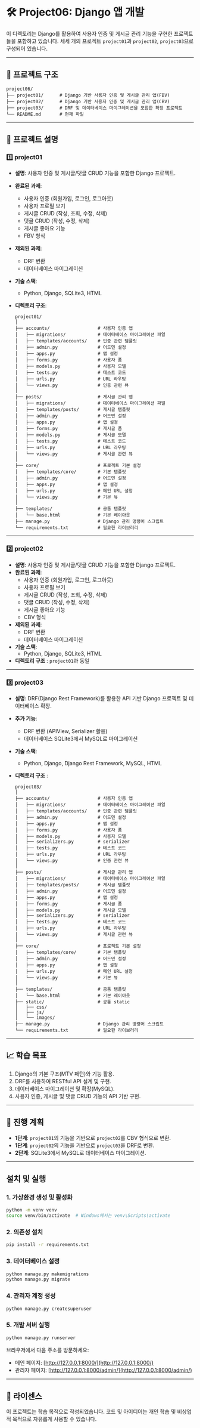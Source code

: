 # 🛠️ Project06: Django 앱 개발

이 디렉토리는 Django를 활용하여 사용자 인증 및 게시글 관리 기능을 구현한 프로젝트들을 포함하고 있습니다. 세세 개의 프로젝트 `project01`과 `project02`, `project03`으로 구성되어 있습니다.

---

## 📂 프로젝트 구조

```
project06/
├── project01/      # Django 기반 사용자 인증 및 게시글 관리 앱(FBV)
├── project02/      # Django 기반 사용자 인증 및 게시글 관리 앱(CBV)
├── project03/      # DRF 및 데이터베이스 마이그레이션을 포함한 확장 프로젝트
└── README.md       # 현재 파일
```

---

## 📁 프로젝트 설명

### 1️⃣ **project01**
- **설명**: 사용자 인증 및 게시글/댓글 CRUD 기능을 포함한 Django 프로젝트.
- **완료된 과제**:
  - 사용자 인증 (회원가입, 로그인, 로그아웃)
  - 사용자 프로필 보기
  - 게시글 CRUD (작성, 조회, 수정, 삭제)
  - 댓글 CRUD (작성, 수정, 삭제)
  - 게시글 좋아요 기능
  - FBV 형식
- **제외된 과제**:
  - DRF 변환
  - 데이터베이스 마이그레이션
- **기술 스택**:
  - Python, Django, SQLite3, HTML
- **디렉토리 구조**:

  ```
  project01/
  │
  ├── accounts/                  # 사용자 인증 앱
  │   ├── migrations/            # 데이터베이스 마이그레이션 파일
  │   ├── templates/accounts/    # 인증 관련 템플릿
  │   ├── admin.py               # 어드민 설정
  │   ├── apps.py                # 앱 설정
  │   ├── forms.py               # 사용자 폼
  │   ├── models.py              # 사용자 모델
  │   ├── tests.py               # 테스트 코드
  │   ├── urls.py                # URL 라우팅
  │   └── views.py               # 인증 관련 뷰
  │
  ├── posts/                     # 게시글 관리 앱
  │   ├── migrations/            # 데이터베이스 마이그레이션 파일
  │   ├── templates/posts/       # 게시글 템플릿
  │   ├── admin.py               # 어드민 설정
  │   ├── apps.py                # 앱 설정
  │   ├── forms.py               # 게시글 폼
  │   ├── models.py              # 게시글 모델
  │   ├── tests.py               # 테스트 코드
  │   ├── urls.py                # URL 라우팅
  │   └── views.py               # 게시글 관련 뷰
  │
  ├── core/                      # 프로젝트 기본 설정
  │   ├── templates/core/        # 기본 템플릿
  │   ├── admin.py               # 어드민 설정
  │   ├── apps.py                # 앱 설정
  │   ├── urls.py                # 메인 URL 설정
  │   └── views.py               # 기본 뷰
  │
  ├── templates/                 # 공통 템플릿
  │   └── base.html              # 기본 레이아웃
  ├── manage.py                  # Django 관리 명령어 스크립트
  └── requirements.txt           # 필요한 라이브러리
  ```

---

### 2️⃣ **project02**
- **설명**: 사용자 인증 및 게시글/댓글 CRUD 기능을 포함한 Django 프로젝트.
- **완료된 과제**:
  - 사용자 인증 (회원가입, 로그인, 로그아웃)
  - 사용자 프로필 보기
  - 게시글 CRUD (작성, 조회, 수정, 삭제)
  - 댓글 CRUD (작성, 수정, 삭제)
  - 게시글 좋아요 기능
  - CBV 형식
- **제외된 과제**:
  - DRF 변환
  - 데이터베이스 마이그레이션
- **기술 스택**:
  - Python, Django, SQLite3, HTML
- **디렉토리 구조** : `project01`과 동일

---

### 3️⃣ **project03**
- **설명**: DRF(Django Rest Framework)를 활용한 API 기반 Django 프로젝트 및 데이터베이스 확장.
- **추가 기능**:
  - DRF 변환 (APIView, Serializer 활용)
  - 데이터베이스 SQLite3에서 MySQL로 마이그레이션
- **기술 스택**:
  - Python, Django, Django Rest Framework, MySQL, HTML
- **디렉토리 구조** :

  ```
  project03/
  │
  ├── accounts/                  # 사용자 인증 앱
  │   ├── migrations/            # 데이터베이스 마이그레이션 파일
  │   ├── templates/accounts/    # 인증 관련 템플릿
  │   ├── admin.py               # 어드민 설정
  │   ├── apps.py                # 앱 설정
  │   ├── forms.py               # 사용자 폼
  │   ├── models.py              # 사용자 모델
  │   ├── serializers.py         # serializer
  │   ├── tests.py               # 테스트 코드
  │   ├── urls.py                # URL 라우팅
  │   └── views.py               # 인증 관련 뷰
  │
  ├── posts/                     # 게시글 관리 앱
  │   ├── migrations/            # 데이터베이스 마이그레이션 파일
  │   ├── templates/posts/       # 게시글 템플릿
  │   ├── admin.py               # 어드민 설정
  │   ├── apps.py                # 앱 설정
  │   ├── forms.py               # 게시글 폼
  │   ├── models.py              # 게시글 모델
  │   ├── serializers.py         # serializer
  │   ├── tests.py               # 테스트 코드
  │   ├── urls.py                # URL 라우팅
  │   └── views.py               # 게시글 관련 뷰
  │
  ├── core/                      # 프로젝트 기본 설정
  │   ├── templates/core/        # 기본 템플릿
  │   ├── admin.py               # 어드민 설정
  │   ├── apps.py                # 앱 설정
  │   ├── urls.py                # 메인 URL 설정
  │   └── views.py               # 기본 뷰
  │
  ├── templates/                 # 공통 템플릿
  │   └── base.html              # 기본 레이아웃
  ├── static/                    # 공통 static
  │   ├── css/
  │   ├── js/
  │   └── images/
  ├── manage.py                  # Django 관리 명령어 스크립트
  └── requirements.txt           # 필요한 라이브러리
  ```

---

## 📈 학습 목표

1. Django의 기본 구조(MTV 패턴)와 기능 활용.
2. DRF를 사용하여 RESTful API 설계 및 구현.
3. 데이터베이스 마이그레이션 및 확장(MySQL).
4. 사용자 인증, 게시글 및 댓글 CRUD 기능의 API 기반 구현.

---

## 🚀 진행 계획

- **1단계**: `project01`의 기능을 기반으로 `project02`를 CBV 형식으로 변환.
- **1단계**: `project02`의 기능을 기반으로 `project03`을 DRF로 변환.
- **2단계**: SQLite3에서 MySQL로 데이터베이스 마이그레이션.

---

## 설치 및 실행

### 1. 가상환경 생성 및 활성화

```bash
python -m venv venv
source venv/bin/activate  # Windows에서는 venv\Scripts\activate
```

### 2. 의존성 설치

```bash
pip install -r requirements.txt
```

### 3. 데이터베이스 설정

```bash
python manage.py makemigrations
python manage.py migrate
```

### 4. 관리자 계정 생성

```bash
python manage.py createsuperuser
```

### 5. 개발 서버 실행

```bash
python manage.py runserver
```

브라우저에서 다음 주소를 방문하세요:
- 메인 페이지: [http://127.0.0.1:8000/](http://127.0.0.1:8000/)
- 관리자 페이지: [http://127.0.0.1:8000/admin/](http://127.0.0.1:8000/admin/)


---


## 📜 라이센스

이 프로젝트는 학습 목적으로 작성되었습니다. 코드 및 아이디어는 개인 학습 및 비상업적 목적으로 자유롭게 사용할 수 있습니다.
